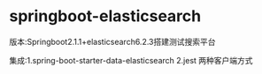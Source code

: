 # springboot-elasticsearch

版本:Springboot2.1.1+elasticsearch6.2.3搭建测试搜索平台

集成:1.spring-boot-starter-data-elasticsearch 2.jest 两种客户端方式
